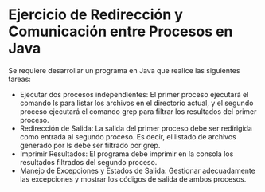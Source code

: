 # Ejercicio de Redirección y Comunicación entre Procesos en Java

Se requiere desarrollar un programa en Java que realice las siguientes tareas:

- Ejecutar dos procesos independientes: El primer proceso ejecutará el comando ls para listar los archivos en el directorio actual, y el segundo proceso ejecutará el comando grep para filtrar los resultados del primer proceso.
- Redirección de Salida: La salida del primer proceso debe ser redirigida como entrada al segundo proceso. Es decir, el listado de archivos generado por ls debe ser filtrado por grep.
- Imprimir Resultados: El programa debe imprimir en la consola los resultados filtrados del segundo proceso.
- Manejo de Excepciones y Estados de Salida: Gestionar adecuadamente las excepciones y mostrar los códigos de salida de ambos procesos.

